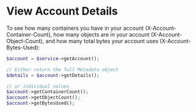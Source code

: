 # View Account Details

To see how many containers you have in your account (X-Account-Container-Count), how many objects are in your account
(X-Account-Object-Count), and how many total bytes your account uses (X-Account-Bytes-Used):

```php
$account = $service->getAccount();

// Either return the full Metadata object
$details = $account->getDetails();

// or individual values
$account->getContainerCount();
$account->getObjectCount();
$account->getBytesUsed();
```
